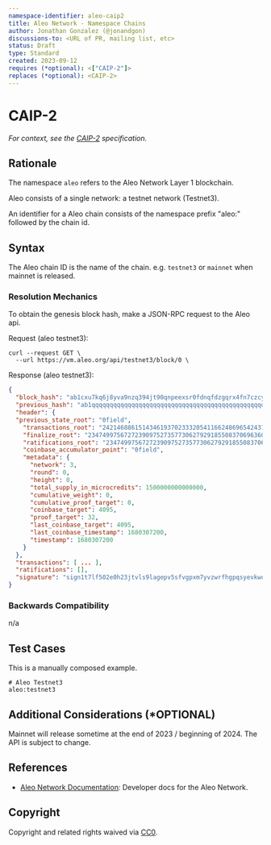 ```yaml
---
namespace-identifier: aleo-caip2
title: Aleo Network - Namespace Chains
author: Jonathan Gonzalez (@jonandgon)
discussions-to: <URL of PR, mailing list, etc>
status: Draft
type: Standard
created: 2023-09-12
requires (*optional): <["CAIP-2"]>
replaces (*optional): <CAIP-2>
---
```


<!--You can leave these HTML comments in your merged CAIP and delete the 
 visible duplicate text guides, they will not appear and may be helpful to 
 refer to if you edit it again. This is the suggested template for new CAIPs.
 Note that an CAIP number will be assigned by an editor. When opening a pull
 request to submit your EIP, please use an abbreviated title in the 
 filename, `caipX.md`, all lowercase, no `-` between the CAIP and its 
 number.-->

# CAIP-2

*For context, see the [CAIP-2][] specification.*

## Rationale

The namespace `aleo` refers to the Aleo Network Layer 1 blockchain.

Aleo consists of a single network: a testnet network (Testnet3).

An identifier for a Aleo chain consists of the namespace prefix "aleo:"
followed by the chain id.

## Syntax

The Aleo chain ID is the name of the chain. e.g. `testnet3` or `mainnet` when mainnet is released.

### Resolution Mechanics

To obtain the genesis block hash, make a JSON-RPC request to the Aleo api.

Request (aleo testnet3):

```curl
curl --request GET \
  --url https://vm.aleo.org/api/testnet3/block/0 \
```

Response (aleo testnet3):

```json
{
  "block_hash": "ab1cxu7kq6j8yva9nzq394jt90qnpeexsr0fdnqfdzgqrx4fn7czcyqknclrd",
  "previous_hash": "ab1qqqqqqqqqqqqqqqqqqqqqqqqqqqqqqqqqqqqqqqqqqqqqqqqqqqq5g436j",
  "header": {
  "previous_state_root": "0field",
    "transactions_root": "2421468861514346193702333205411662486965424378250484763660928941797390483657field",
    "finalize_root": "2347499756727239097527357730627929185508370696360031054030113664724940109165field",
    "ratifications_root": "2347499756727239097527357730627929185508370696360031054030113664724940109165field",
    "coinbase_accumulator_point": "0field",
    "metadata": {
      "network": 3,
      "round": 0,
      "height": 0,
      "total_supply_in_microcredits": 1500000000000000,
      "cumulative_weight": 0,
      "cumulative_proof_target": 0,
      "coinbase_target": 4095,
      "proof_target": 32,
      "last_coinbase_target": 4095,
      "last_coinbase_timestamp": 1680307200,
      "timestamp": 1680307200
    }
  },
  "transactions": [ ... ],
  "ratifications": [],
  "signature": "sign1t7lf502e0h23jtvls9lagepv5sfvgpxm7yvzwrfhgpqsyevkwqq7hcxuympx2w6c4pt3nvm929l74q96hx9ed57cyvvrdm7hqlt75qm7rawvssddfv078wthdpqynfu3jh5qeruups7t7vyls3jxccnypxa5z55an3zwd9em29wrjxmpyymwflclchtzhr62hwthyumkge2qgcd950p"
}
```

### Backwards Compatibility

n/a

## Test Cases

This is a manually composed example.

```env
# Aleo Testnet3
aleo:testnet3
```

## Additional Considerations (*OPTIONAL)

Mainnet will release sometime at the end of 2023 / beginning of 2024. The API is subject to change.

## References
<!--Links to external resources that help understanding the CAIP better. This can e.g. be links to existing implementations.-->
- [Aleo Network Documentation][]: Developer docs for the Aleo Network.

[Aleo Network Documentation]: https://developer.aleo.org
[CAIP-2]: https://chainAgnostic.org/CAIPS/caip-2

## Copyright

Copyright and related rights waived via [CC0](https://creativecommons.org/publicdomain/zero/1.0/).

